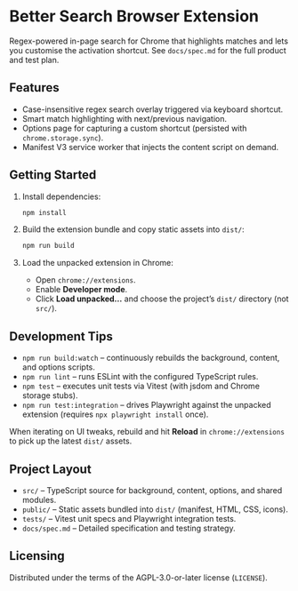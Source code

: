 # Better Search Browser Extension

Regex-powered in-page search for Chrome that highlights matches and lets you customise the activation shortcut. See `docs/spec.md` for the full product and test plan.

## Features

- Case-insensitive regex search overlay triggered via keyboard shortcut.
- Smart match highlighting with next/previous navigation.
- Options page for capturing a custom shortcut (persisted with `chrome.storage.sync`).
- Manifest V3 service worker that injects the content script on demand.

## Getting Started

1. Install dependencies:

   ```bash
   npm install
   ```

2. Build the extension bundle and copy static assets into `dist/`:

   ```bash
   npm run build
   ```

3. Load the unpacked extension in Chrome:
   - Open `chrome://extensions`.
   - Enable **Developer mode**.
   - Click **Load unpacked…** and choose the project’s `dist/` directory (not `src/`).

## Development Tips

- `npm run build:watch` – continuously rebuilds the background, content, and options scripts.
- `npm run lint` – runs ESLint with the configured TypeScript rules.
- `npm test` – executes unit tests via Vitest (with jsdom and Chrome storage stubs).
- `npm run test:integration` – drives Playwright against the unpacked extension (requires `npx playwright install` once).

When iterating on UI tweaks, rebuild and hit **Reload** in `chrome://extensions` to pick up the latest `dist/` assets.

## Project Layout

- `src/` – TypeScript source for background, content, options, and shared modules.
- `public/` – Static assets bundled into `dist/` (manifest, HTML, CSS, icons).
- `tests/` – Vitest unit specs and Playwright integration tests.
- `docs/spec.md` – Detailed specification and testing strategy.

## Licensing

Distributed under the terms of the AGPL-3.0-or-later license (`LICENSE`).
